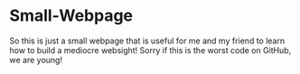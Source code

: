 # Small-Webpage
So this is just a small webpage that is useful for me and my friend to learn how to build a mediocre websight!
Sorry if this is the worst code on GitHub, we are young!
